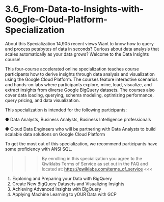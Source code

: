# 3.6_From-Data-to-Insights-with-Google-Cloud-Platform-Specialization
About this Specialization
14,905 recent views
Want to know how to query and process petabytes of data in seconds? Curious about data analysis that scales automatically as your data grows? Welcome to the Data Insights course!

This four-course accelerated online specialization teaches course participants how to derive insights through data analysis and visualization using the Google Cloud Platform. The courses feature interactive scenarios and hands-on labs where participants explore, mine, load, visualize, and extract insights from diverse Google BigQuery datasets. The courses also cover data loading, querying, schema modeling, optimizing performance, query pricing, and data visualization.

This specialization is intended for the following participants:

● Data Analysts, Business Analysts, Business Intelligence professionals

● Cloud Data Engineers who will be partnering with Data Analysts to build scalable data solutions on Google Cloud Platform

To get the most out of this specialization, we recommend participants have some proficiency with ANSI SQL.

>>> By enrolling in this specialization you agree to the Qwiklabs Terms of Service as set out in the FAQ and located at: https://qwiklabs.com/terms_of_service <<<

1. Exploring and Preparing your Data with BigQuery
2. Create New BigQuery Datasets and Visualizing Insights
3. Achieving Advanced Insights with BigQuery
4. Applying Machine Learning to yOUR Data with GCP
